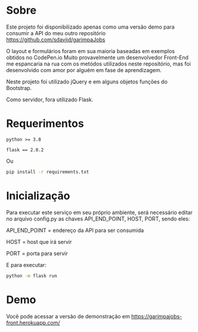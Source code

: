 # Sobre

Este projeto foi disponibilizado apenas como uma versão demo para consumir a API do meu outro repositório
https://github.com/sdaviid/garimpaJobs


O layout e formulários foram em sua maioria baseadas em exemplos obtidos no CodePen.io
Muito provavelmente um desenvolvedor Front-End me espancaria na rua com os metódos utilizados neste repositório, mas foi desenvolvido com amor por alguém em fase de aprendizagem.

Neste projeto foi utilizado jQuery e em alguns objetos funções do Bootstrap.

Como servidor, fora utilizado Flask.

# Requerimentos

`python >= 3.8`

`flask == 2.0.2`

Ou

```bash
pip install -r requirements.txt
```

# Inicialização

Para executar este serviço em seu próprio ambiente, será necessário editar no arquivo config.py as chaves API_END_POINT, HOST, PORT, sendo eles:

API_END_POINT = endereço da API para ser consumida

HOST = host que irá servir

PORT = porta para servir

E para executar:

```bash
python -m flask run
```

# Demo

Você pode acessar a versão de demonstração em https://garimpajobs-front.herokuapp.com/



